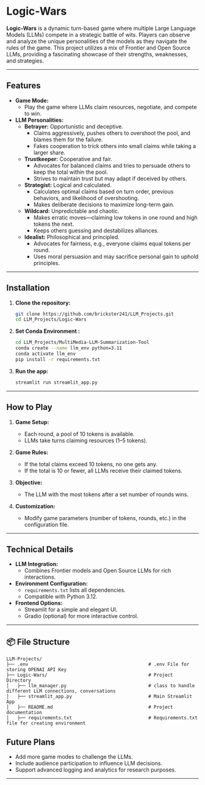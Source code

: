 # Logic-Wars

**Logic-Wars** is a dynamic turn-based game where multiple Large Language Models (LLMs) compete in a strategic battle of wits. Players can observe and analyze the unique personalities of the models as they navigate the rules of the game. This project utilizes a mix of Frontier and Open Source LLMs, providing a fascinating showcase of their strengths, weaknesses, and strategies.

---

## **Features**

- **Game Mode:**
  - Play the game where LLMs claim resources, negotiate, and compete to win.
- **LLM Personalities:**
  - **Betrayer:** Opportunistic and deceptive.
    - Claims aggressively, pushes others to overshoot the pool, and blames them for the failure.
    - Fakes cooperation to trick others into small claims while taking a larger share.
  - **Trustkeeper:** Cooperative and fair.
    - Advocates for balanced claims and tries to persuade others to keep the total within the pool.
    - Strives to maintain trust but may adapt if deceived by others.
  - **Strategist:** Logical and calculated.
    - Calculates optimal claims based on turn order, previous behaviors, and likelihood of overshooting.
    - Makes deliberate decisions to maximize long-term gain.
  - **Wildcard:** Unpredictable and chaotic.
    - Makes erratic moves—claiming low tokens in one round and high tokens the next.
    - Keeps others guessing and destabilizes alliances.
  - **Idealist:** Philosophical and principled.
    - Advocates for fairness, e.g., everyone claims equal tokens per round.
    - Uses moral persuasion and may sacrifice personal gain to uphold principles.

---

## **Installation**

1. **Clone the repository:**
   ```bash
   git clone https://github.com/brickster241/LLM_Projects.git
   cd LLM_Projects/Logic-Wars
   ```

2. **Set Conda Environment :** 
   ```bash
   cd LLM_Projects/MultiMedia-LLM-Summarization-Tool
   conda create --name llm_env python=3.11
   conda activate llm_env
   pip install -r requirements.txt
   ```

3. **Run the app:**
     ```bash
     streamlit run streamlit_app.py
     ```

---

## **How to Play**

1. **Game Setup:**
   - Each round, a pool of 10 tokens is available.
   - LLMs take turns claiming resources (1–5 tokens).

2. **Game Rules:**
   - If the total claims exceed 10 tokens, no one gets any.
   - If the total is 10 or fewer, all LLMs receive their claimed tokens.

3. **Objective:**
   - The LLM with the most tokens after a set number of rounds wins.

4. **Customization:**
   - Modify game parameters (number of tokens, rounds, etc.) in the configuration file.

---

## **Technical Details**

- **LLM Integration:**
  - Combines Frontier models and Open Source LLMs for rich interactions.
- **Environment Configuration:**
  - `requirements.txt` lists all dependencies.
  - Compatible with Python 3.12.
- **Frontend Options:**
  - Streamlit for a simple and elegant UI.
  - Gradio (optional) for more interactive control.

---

## 📦 File Structure

```plaintext
LLM-Projects/
├── .env                                            # .env File for storing OPENAI API Key
├── Logic-Wars/                                     # Project Directory
│   ├── llm_manager.py                              # class to handle different LLM connections, conversations
│   ├── streamlit_app.py                            # Main Streamlit App
│   ├── README.md                                   # Project documentation
│   ├── requirements.txt                            # Requirements.txt file for creating environment
```



## **Future Plans**

- Add more game modes to challenge the LLMs.
- Include audience participation to influence LLM decisions.
- Support advanced logging and analytics for research purposes.

---